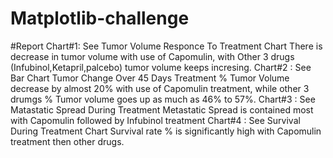 # Matplotlib-challenge

#Report Chart#1: See Tumor Volume Responce To Treatment Chart There is decrease in tumor volume with use of Capomulin, with Other 3 drugs (Infubinol,Ketapril,palcebo) tumor volume keeps incresing. Chart#2 : See Bar Chart Tumor Change Over 45 Days Treatment % Tumor Volume decrease by almost 20% with use of Capomulin treatment, while other 3 drumgs % Tumor volume goes up as much as 46% to 57%. Chart#3 : See Matastatic Spread During Treatment Metastatic Spread is contained most with Capomulin followed by Infubinol treatment Chart#4 : See Survival During Treatment Chart Survival rate % is significantly high with Capomulin treatment then other drugs.


